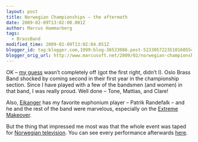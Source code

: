 ```yaml
---
layout: post
title: Norwegian Championships – the aftermath
date: 2009-02-09T13:02:00.001Z
author: Marcus Hammarberg
tags:
  - BrassBand
modified_time: 2009-02-09T13:02:04.051Z
blogger_id: tag:blogger.com,1999:blog-36533086.post-5233057223510160554
blogger_orig_url: http://www.marcusoft.net/2009/02/norwegian-championships-aftermath.html
---
```


OK – [my guess](http://www.marcusoft.net/2009/02/norwegian-brass-band-championships-live.html) wasn’t completely off (got the first right, didn’t I). Oslo Brass Band shocked by coming second in their first year in the championship section. Since I have played with a few of the bandsmen (and women) in that band, I was really proud. Well done – Tone, Mattias, and Clare!

Also, [Eikanger](http://www.ebml.no) has my favorite euphonium player – Patrik Randefalk – and he and the rest of the band were marvelous, especially on the [Extreme Makeover](http://go.nrk.no/go/e/article/http://www1.nrk.no/nett-tv/indeks/158909).

But the thing that impressed me most was that the whole event was taped for [Norwegian television](http://www.nrk.no). You can see every performance afterwards [here](http://www.nrk.no/nyheter/distrikt/hordaland/1.6469847).

